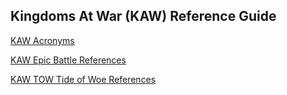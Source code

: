 ## Kingdoms At War (KAW) Reference Guide


[KAW Acronyms](/kaw-reference/acronyms/ "Kingdoms At War Acronyms")

[KAW Epic Battle References](/kaw-reference/eb/ "Kingdoms At War Equipment Guide")

 [KAW TOW Tide of Woe References](/kaw-reference/eb/tideofwoe/ "Kingdoms At War Equipment Guide")
